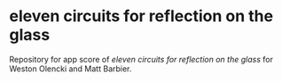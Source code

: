 # eleven circuits for reflection on the glass
Repository for app score of _eleven circuits for reflection on the glass_ for Weston Olencki and Matt Barbier.
